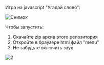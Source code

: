 Игра на javascript "Угадай слово":

![Снимок](https://user-images.githubusercontent.com/59352861/166155797-f63d842d-2ad7-4575-b45e-e133938e49e3.JPG)

Чтобы запустить: 
 1. Скачайте zip архив этого репозитория
 2. Откройте в браузере html файл "menu"
 3. Не забудьте включить звук

![2](https://user-images.githubusercontent.com/59352861/166155802-e12a8e27-a1d3-460a-8bdd-ee4b50389345.JPG)



